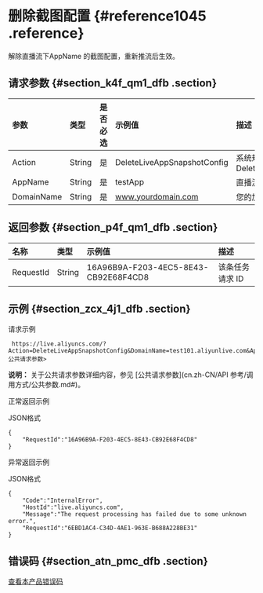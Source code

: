 # 删除截图配置 {#reference1045 .reference}

解除直播流下AppName 的截图配置，重新推流后生效。

## 请求参数 {#section_k4f_qm1_dfb .section}

|参数|类型|是否必选|示例值|描述|
|:-|:-|:---|:--|:-|
|Action|String|是|DeleteLiveAppSnapshotConfig|系统规定参数。取值：DeleteLiveAppSnapshotConfig|
|AppName|String|是|testApp|直播流所属应用名称。|
|DomainName|String|是|www.yourdomain.com|您的加速域名。|

## 返回参数 {#section_p4f_qm1_dfb .section}

|名称|类型|示例值|描述|
|:-|:-|:--|:-|
|RequestId|String|16A96B9A-F203-4EC5-8E43-CB92E68F4CD8|该条任务请求 ID|

## 示例 {#section_zcx_4j1_dfb .section}

请求示例

```
 https://live.aliyuncs.com/?Action=DeleteLiveAppSnapshotConfig&DomainName=test101.aliyunlive.com&AppName=xxx&StreamName=xxx<公共请求参数>
```

**说明：** 关于公共请求参数详细内容，参见 [公共请求参数](cn.zh-CN/API 参考/调用方式/公共参数.md#)。

正常返回示例

JSON格式

```
{
    "RequestId":"16A96B9A-F203-4EC5-8E43-CB92E68F4CD8"
}
```

异常返回示例

JSON格式

```
{
    "Code":"InternalError",
    "HostId":"live.aliyuncs.com",
    "Message":"The request processing has failed due to some unknown error.",
    "RequestId":"6EBD1AC4-C34D-4AE1-963E-B688A228BE31"
}
```

## 错误码 {#section_atn_pmc_dfb .section}

 [查看本产品错误码](https://error-center.aliyun.com/status/product/live) 

